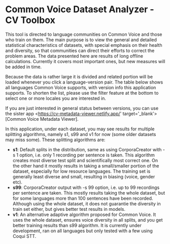# Common Voice Dataset Analyzer - CV Toolbox

This tool is directed to language communities on Common Voice and those who train on them. The main purpose is to view the general and detailed statistical characteristics of datasets, with special emphasis on their health and diversity, so that communities can direct their efforts to correct the problem areas. The data presented here are results of long offline calculations. Currently it covers most important ones, but new measures will be added in time.

Because the data is rather large it is divided and related portion will be loaded whenever you click a language-version pair. The table below shows all languages Common Voice supports, with version info this application supports. To shorten the list, please use the filter feature at the bottom to select one or more locales you are interested in.

If you are just interested in general status between versions, you can use the sister app <https://cv-metadata-viewer.netlify.app/' target='_blank'>[Common Voice Metadata Viewer].

In this application, under each dataset, you may see results for multiple splitting algorithms, namely s1, s99 and v1 for now (some older datasets may miss some). These splitting algorithms are:

- **s1**: Default splits in the distribution, same as using CorporaCreator with -s 1 option, i.e. only 1 recording per sentence is taken. This algorithm creates most diverse test split and scientifically most correct one. On the other hand it mostly results in taking a small/smaller portion of the dataset, especially for low resource languages. The training set is generally least diverse and small, resulting in biasing (voice, gender etc).
- **s99**: CorporaCreator output with -s 99 option, i.e. up to 99 recordings per sentence are taken. This mostly results taking the whole dataset, but for some languages more than 100 sentences have been recorded. Although using the whole dataset, it does not guarantie the diversity in train set either, but gives better test results in models.
- **v1**: An alternative adaptive algorithm proposed for Common Voice. It uses the whole dataset, ensures voice diversity in all splits, and you get better training results than s99 algorithm. It is currently under development, ran on all languages but only tested with a few using Coqui STT.
